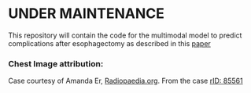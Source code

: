 # UNDER MAINTENANCE

This repository will contain the code for the multimodal model to predict complications after esophagectomy as described in this [paper](https://www.mdpi.com/2075-4418/14/4/439)

### Chest Image attribution:
Case courtesy of Amanda Er, [Radiopaedia.org](https://radiopaedia.org/?lang=us). From the case [rID: 85561](https://radiopaedia.org/cases/85561?lang=us)

